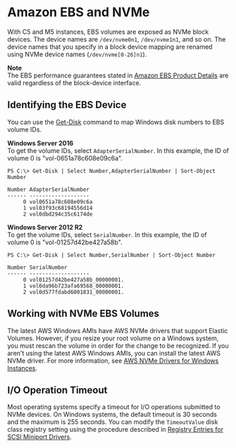 # Amazon EBS and NVMe<a name="nvme-ebs-volumes"></a>

With C5 and M5 instances, EBS volumes are exposed as NVMe block devices\. The device names are `/dev/nvme0n1`, `/dev/nvme1n1`, and so on\. The device names that you specify in a block device mapping are renamed using NVMe device names \(`/dev/nvme[0-26]n1`\)\.

**Note**  
The EBS performance guarantees stated in [Amazon EBS Product Details](https://aws.amazon.com/ebs/details/) are valid regardless of the block\-device interface\.

## Identifying the EBS Device<a name="identify-nvme-ebs-device"></a>

You can use the [Get\-Disk](https://docs.microsoft.com/en-us/powershell/module/storage/get-disk) command to map Windows disk numbers to EBS volume IDs\.

**Windows Server 2016**  
To get the volume IDs, select `AdapterSerialNumber`\. In this example, the ID of volume 0 is "vol\-0651a78c608e09c6a"\.

```
PS C:\> Get-Disk | Select Number,AdapterSerialNumber | Sort-Object Number

Number AdapterSerialNumber
------ -------------------
     0 vol0651a78c608e09c6a
     1 vol03f93c68194556d14
     2 vol0dbd294c35c6174de
```

**Windows Server 2012 R2**  
To get the volume IDs, select `SerialNumber`\. In this example, the ID of volume 0 is "vol\-01257d42be427a58b"\.

```
PS C:\> Get-Disk | Select Number,SerialNumber | Sort-Object Number

Number SerialNumber
------ -------------------
     0 vol01257d42be427a58b_00000001.
     1 vol0da96b723afa69568_00000001.
     2 vol0d577fdabd6001831_00000001.
```

## Working with NVMe EBS Volumes<a name="using-nvme-ebs-volumes"></a>

The latest AWS Windows AMIs have AWS NVMe drivers that support Elastic Volumes\. However, if you resize your root volume on a Windows system, you must rescan the volume in order for the change to be recognized\. If you aren't using the latest AWS Windows AMIs, you can install the latest AWS NVMe driver\. For more information, see [AWS NVMe Drivers for Windows Instances](aws-nvme-drivers.md)\.

## I/O Operation Timeout<a name="timeout-nvme-ebs-volumes"></a>

Most operating systems specify a timeout for I/O operations submitted to NVMe devices\. On Windows systems, the default timeout is 30 seconds and the maximum is 255 seconds\. You can modify the `TimeoutValue` disk class registry setting using the procedure described in [Registry Entries for SCSI Miniport Drivers](https://docs.microsoft.com/en-us/windows-hardware/drivers/storage/registry-entries-for-scsi-miniport-drivers)\.